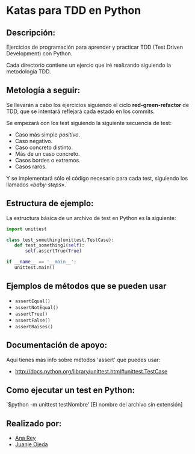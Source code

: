 Katas para TDD en Python
========================

Descripción:
------------
Ejercicios de programación para aprender y practicar TDD (Test Driven Development) con Python.

Cada directorio contiene un ejercio que iré realizando siguiendo la metodología TDD.

Metología a seguir:
-------------------

Se llevarán a cabo los ejercicios siguiendo el ciclo **red-green-refactor** de TDD, que se intentará reflejará cada estado en los commits.

Se empezará con los test siguiendo la siguiente secuencia de test:

* Caso más simple _positivo_.
* Caso negativo.
* Caso concreto distinto.
* Más de un caso concreto.
* Casos bordes o extremos.
* Casos raros.

Y se implementará sólo el código necesario para cada test, siguiendo los llamados «_baby-steps_».

Estructura de ejemplo:
----------------------

La estructura básica de un archivo de test en Python es la siguiente:

```python
import unittest

class test_something(unittest.TestCase):
   def test_something1(self):
       self.assertTrue(True)

if __name__ == '__main__':
   unittest.main()
```

Ejemplos de métodos que se pueden usar
-------------------------------------

* `assertEqual()`
* `assertNotEqual()`
* `assertTrue()`
* `assertFalse()`
* `assertRaises()`

Documentación de apoyo:
-----------------------

Aquí tienes más info sobre métodos 'assert' que puedes usar:
* http://docs.python.org/library/unittest.html#unittest.TestCase

Como ejecutar un test en Python:
--------------------------------
`$python -m unittest testNombre' [El nombre del archivo sin extensión]

Realizado por:
--------------

* [Ana Rey](https://github.com/anarey) 
* [Juanje Ojeda](https://github.com/juanje) 
